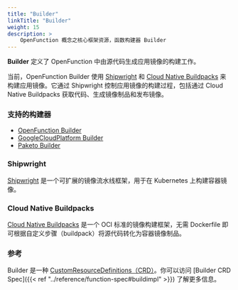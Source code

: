 ```yaml
---
title: "Builder"
linkTitle: "Builder"
weight: 15
description: >
    OpenFunction 概念之核心框架资源，函数构建器 Builder
---
```


**Builder** 定义了 OpenFunction 中由源代码生成应用镜像的构建工作。

当前，OpenFunction Builder 使用 [Shipwright](#shipwright) 和 [Cloud Native Buildpacks](#cloud-native-buildpacks) 来构建应用镜像。它通过 Shipwright 控制应用镜像的构建过程，包括通过 Cloud Native Buildpacks 获取代码、生成镜像制品和发布镜像。

### 支持的构建器

- [OpenFunction Builder](https://github.com/OpenFunction/builder)
- [GoogleCloudPlatform Builder](https://github.com/GoogleCloudPlatform/buildpacks)
- [Paketo Builder](https://paketo.io/docs/)

### Shipwright

[Shipwright](https://github.com/shipwright-io/build) 是一个可扩展的镜像流水线框架，用于在 Kubernetes 上构建容器镜像。

### Cloud Native Buildpacks

[Cloud Native Buildpacks](https://buildpacks.io/) 是一个 OCI 标准的镜像构建框架，无需 Dockerfile 即可根据自定义步骤（buildpack）将源代码转化为容器镜像制品。

### 参考

Builder 是一种 [CustomResourceDefinitions（CRD）](https://kubernetes.io/docs/tasks/extend-kubernetes/custom-resources/custom-resource-definitions/)。你可以访问 [Builder CRD Spec]({{< ref "../reference/function-spec#buildimpl" >}}) 了解更多信息。
